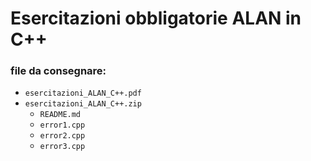 # Esercitazioni obbligatorie ALAN in C++

### file da consegnare:

- `esercitazioni_ALAN_C++.pdf`
- `esercitazioni_ALAN_C++.zip`
  - `README.md`
  - `error1.cpp`
  - `error2.cpp`
  - `error3.cpp`
